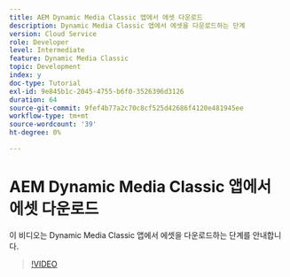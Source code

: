 ```yaml
---
title: AEM Dynamic Media Classic 앱에서 에셋 다운로드
description: Dynamic Media Classic 앱에서 에셋을 다운로드하는 단계
version: Cloud Service
role: Developer
level: Intermediate
feature: Dynamic Media Classic
topic: Development
index: y
doc-type: Tutorial
exl-id: 9e845b1c-2045-4755-b6f0-3526396d3126
duration: 64
source-git-commit: 9fef4b77a2c70c8cf525d42686f4120e481945ee
workflow-type: tm+mt
source-wordcount: '39'
ht-degree: 0%

---
```


# AEM Dynamic Media Classic 앱에서 에셋 다운로드

이 비디오는 Dynamic Media Classic 앱에서 에셋을 다운로드하는 단계를 안내합니다.

>[!VIDEO](https://video.tv.adobe.com/v/335458?quality=12&learn=on)
